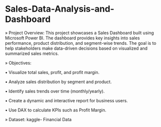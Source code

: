 # Sales-Data-Analysis-and-Dashboard
» Project Overview:
This project showcases a Sales Dashboard built using Microsoft Power BI. The dashboard provides key insights into sales performance, product distribution, and segment-wise trends. The goal is to help stakeholders make data-driven decisions based on visualized and summarized sales metrics.

» Objectives:

• Visualize total sales, profit, and profit margin.

• Analyze sales distribution by segment and product.

• Identify sales trends over time (monthly/yearly).

• Create a dynamic and interactive report for business users.

• Use DAX to calculate KPIs such as Profit Margin.

» Dataset: kaggle- Financial Data
